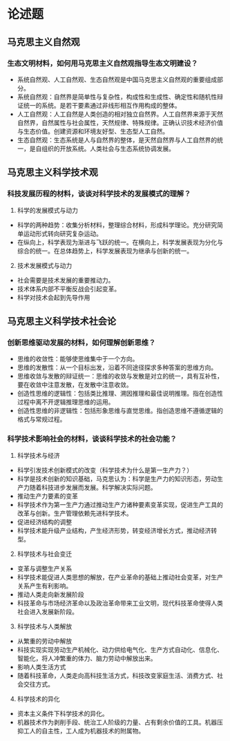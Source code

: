 # 论述题
## 马克思主义自然观
### 生态文明材料，如何用马克思主义自然观指导生态文明建设？
* 系统自然观、人工自然观、生态自然观是中国马克思主义自然观的重要组成部分。
* 系统自然观：自然界是简单性与复杂性，构成性和生成性、确定性和随机性辩证统一的系统。是若干要素通过非线形相互作用构成的整体。
* 人工自然观：人工自然是人类创造的相对独立自然界。人工自然界来源于天然自然界，自然属性与社会属性，天然规律、特殊规律。正确认识技术经济价值与生态价值。创建资源和环境友好型、生态型人工自然。
* 生态自然观：生态系统是人与自然界的整体，是天然自然界与人工自然界的统一，是自组织的开放系统。人类社会与生态系统协调发展。
## 马克思主义科学技术观
### 科技发展历程的材料，谈谈对科学技术的发展模式的理解？
1. 科学的发展模式与动力
* 科学的两种趋势：收集分析材料，整理综合材料，形成科学理论。充分研究简单运动形式转向研究复杂运动。
* 在纵向上，科学表现为渐进与飞跃的统一。在横向上，科学发展表现为分化与综合的统一。在总体趋势上，科学发展表现为继承与创新的统一。
2. 技术发展模式与动力
* 社会需要是技术发展的重要推动力。
* 技术体系内部不平衡反战会引起变革。
* 科学对技术会起到先导作用
## 马克思主义科学技术社会论
### 创新思维驱动发展的材料，如何理解创新思维？
* 思维的收敛性：能够使思维集中于一个方向。
* 思维的发散性：从一个目标出发，沿着不同途径探求多种答案的思维方向。
* 思维收敛与发散的辩证统一：思维的收敛与发散是对立的统一，具有互补性，要在收敛中注意发散，在发散中注意收敛。
* 创造性思维的逻辑性：包括类比推理、溯因推理和最佳说明推理。指在创造性过程中离不开逻辑推理思维的运用。
* 创造性思维的非逻辑性：包括形象思维与直觉思维。指创造思维不遵循逻辑的格式与常规过程。

### 科学技术影响社会的材料，谈谈科学技术的社会功能？
1.  科学技术与经济
* 科学引发技术创新模式的改变（科学技术为什么是第一生产力？）
* 科学是技术创新的知识基础，马克思认为：科学是生产力的知识形态，劳动生产力随着科技进步发展而发展。科学解决实际问题。
* 推动生产力要素的变革
* 科学技术作为第一生产力通过推动生产力诸种要素变革实现，促进生产工具的改革与创新。生产管理依赖先进科学技术。
* 促进经济结构的调整
* 科学技术能升级产业结构，产生经济形势，转变经济增长方式，推动经济转型。
2.  科学技术与社会变迁
* 变革与调整生产关系
* 科学技术能促进人类思想的解放，在产业革命的基础上推动社会变革，对生产关系产生有利影响。
* 推动人类走向新发展阶段
* 科技革命与市场经济革命以及政治革命带来工业文明，现代科技革命使得人类社会进入发展新阶段。
3. 科学技术与人类解放
* 从繁重的劳动中解放
* 科技实现实现劳动生产机械化、动力供给电气化、生产方式自动化、信息化、智能化，将人冲繁重的体力、脑力劳动中解放出来。
* 影响人类生活方式
* 随着科技革命，人类走向高科技生活方式，科技改变家庭生活、消费方式、社会交往方式。
4.  科学技术的异化
* 资本主义条件下科学技术的异化。
* 机器技术作为剥削手段、统治工人阶级的力量、占有剩余价值的工具。机器压抑工人的自主性，工人成为机器技术的附属物。
